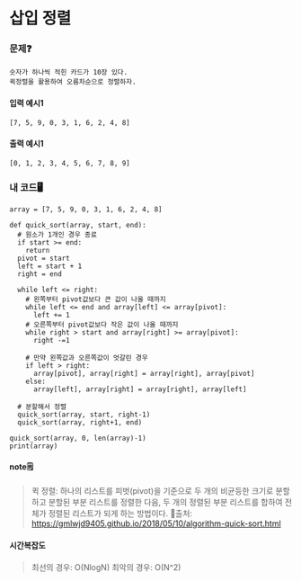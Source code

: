 # 삽입 정렬

### 문제❓
```
숫자가 하나씩 적힌 카드가 10장 있다.
퀵정렬을 활용하여 오름차순으로 정렬하자.
```

#### 입력 예시1
```
[7, 5, 9, 0, 3, 1, 6, 2, 4, 8]
```
#### 출력 예시1
```
[0, 1, 2, 3, 4, 5, 6, 7, 8, 9]
```


### 내 코드🖥️
```
array = [7, 5, 9, 0, 3, 1, 6, 2, 4, 8]

def quick_sort(array, start, end):
  # 원소가 1개인 경우 종료
  if start >= end:
    return
  pivot = start
  left = start + 1
  right = end

  while left <= right:
    # 왼쪽부터 pivot값보다 큰 값이 나올 때까지
    while left <= end and array[left] <= array[pivot]:
      left += 1
    # 오른쪽부터 pivot값보다 작은 값이 나올 때까지
    while right > start and array[right] >= array[pivot]:
      right -=1

    # 만약 왼쪽값과 오른쪽값이 엇갈린 경우
    if left > right:
      array[pivot], array[right] = array[right], array[pivot]
    else: 
      array[left], array[right] = array[right], array[left]

  # 분할해서 정렬
  quick_sort(array, start, right-1)
  quick_sort(array, right+1, end)

quick_sort(array, 0, len(array)-1)
print(array)
```

#### note🗒️
> 퀵 정렬: 하나의 리스트를 피벗(pivot)을 기준으로 두 개의 비균등한 크기로 분할하고 분할된 부분 리스트를 정렬한 다음, 두 개의 정렬된 부분 리스트를 합하여 전체가 정렬된 리스트가 되게 하는 방법이다.
🔗출처: https://gmlwjd9405.github.io/2018/05/10/algorithm-quick-sort.html

#### 시간복잡도
> 최선의 경우: O(NlogN)
> 최악의 경우: O(N^2)
